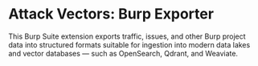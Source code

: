 # Attack Vectors: Burp Exporter

This Burp Suite extension exports traffic, issues, and other Burp project data into structured formats suitable for ingestion into modern data lakes and vector databases — such as OpenSearch, Qdrant, and Weaviate.

